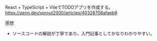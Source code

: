 React + TypeScript + ViteでTODOアプリを作成する。  
https://zenn.dev/sprout2000/articles/40328708afaeb9

感想
- ソースコードの解説が丁寧であり、入門記事としてかなりわかりやすい。